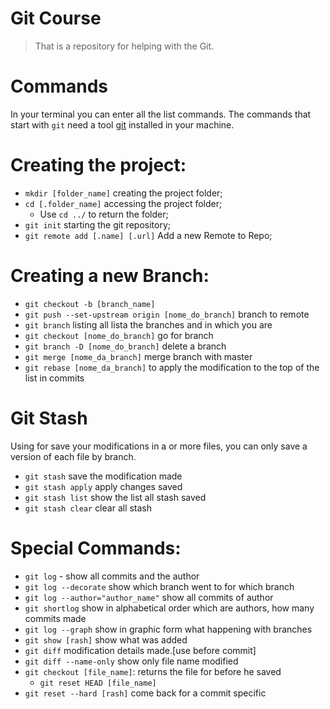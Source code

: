 # Git Course
> That is a repository for helping with the Git.

# Commands
   In your terminal you can enter all the list commands. The commands that start with `git` need a tool [git](https://git-scm.com/downloads) installed in your machine.
   # Creating the project:
   - `mkdir [folder_name]` creating the project folder;
   - `cd [.folder_name]` accessing the project folder;
      * Use `cd ../` to return the folder;
   - `git init` starting the git repository;
   - `git remote add [.name] [.url]` Add a new Remote to Repo;
   
   # Creating a new Branch:
   - `git checkout -b [branch_name]`
   - `git push --set-upstream origin [nome_do_branch]` branch to remote
   - `git branch` listing all lista the branches and in which you are
   - `git checkout [nome_do_branch]` go for branch
   - `git branch -D [nome_do_branch]` delete a branch
   - `git merge [nome_da_branch]` merge branch with master 
   - `git rebase [nome_da_branch]` to apply the modification to the top of the list in commits

   # Git Stash
   Using for save your modifications in a or more files, you can only save a version of each file by branch.
   - `git stash` save the modification made
   - `git stash apply` apply changes saved
   - `git stash list` show the list all stash saved
   - `git stash clear` clear all stash

   # Special Commands:
   - `git log` - show all commits and the author
   - `git log --decorate` show which branch went to for which branch
   - `git log --author="author_name"` show all commits of author
   - `git shortlog` show in alphabetical order which are authors, how many commits made
   - `git log --graph` show in graphic form what happening with branches
   - `git show [rash]` show what was added
   - `git diff` modification details made.[use before commit]
   - `git diff --name-only` show only file name modified
   - `git checkout [file_name]`: returns the file for before he saved
      - `git reset HEAD [file_name]`
   - `git reset --hard [rash]` come back for a commit specific
   
